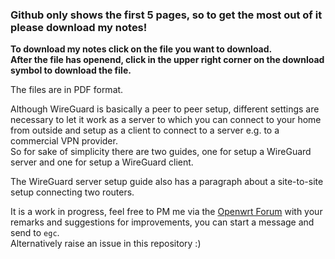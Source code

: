 ### Github only shows the first 5 pages, so to get the most out of it please download my notes!  

**To download my notes click on the file you want to download.  
After the file has openend, click in the upper right corner on the download symbol to download the file.**
  
The files are in PDF format.   
  
Although WireGuard is basically a peer to peer setup, different settings are necessary to let it work as a server to which you can connect to your home from outside and setup as a client to connect to a server e.g. to a commercial VPN provider.  
So for sake of simplicity there are two guides, one for setup a WireGuard server and one for setup a WireGuard client.  
  
The WireGuard server setup guide also has a paragraph about a site-to-site setup connecting two routers.  

It is a work in progress, feel free to PM me via the [Openwrt Forum](https://forum.openwrt.org/) with your remarks and suggestions for improvements, you can start a message and send to `egc`.   
Alternatively raise an issue in this repository :)
  
